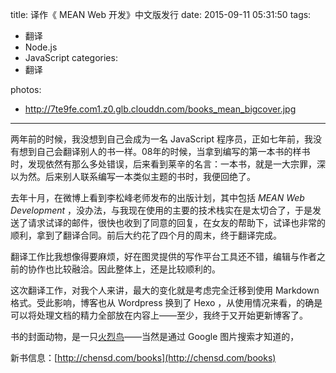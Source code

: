 title: 译作《 MEAN Web 开发》中文版发行
date: 2015-09-11 05:31:50
tags:
  - 翻译
  - Node.js
  - JavaScript
categories:
  - 翻译

photos:
- http://7te9fe.com1.z0.glb.clouddn.com/books_mean_bigcover.jpg
---

两年前的时候，我没想到自己会成为一名 JavaScript 程序员，正如七年前，我没有想到自己会翻译别人的书一样。08年的时候，当拿到编写的第一本书的样书时，发现依然有那么多处错误，后来看到莱辛的名言：一本书，就是一大宗罪，深以为然。后来别人联系编写一本类似主题的书时，我便回绝了。

去年十月，在微博上看到李松峰老师发布的出版计划，其中包括 _MEAN Web Development_ ，没办法，与我现在使用的主要的技术栈实在是太切合了，于是发送了请求试译的邮件，很快也收到了同意的回复，在女友的帮助下，试译也非常的顺利，拿到了翻译合同。前后大约花了四个月的周末，终于翻译完成。

翻译工作比我想像得要麻烦，好在图灵提供的写作平台工具还不错，编辑与作者之前的协作也比较融洽。因此整体上，还是比较顺利的。

这次翻译工作，对我个人来讲，最大的变化就是考虑完全迁移到使用 Markdown 格式。受此影响，博客也从 Wordpress 换到了 Hexo ，从使用情况来看，的确是可以将处理文档的精力全部放在内容上——至少，我终于又开始更新博客了。

书的封面动物，是一只[火烈鸟](https://zh.wikipedia.org/zh-cn/%E7%81%AB%E7%83%88%E9%B8%9F)——当然是通过 Google 图片搜索才知道的，

新书信息：[http://chensd.com/books](http://chensd.com/books)